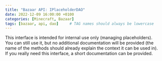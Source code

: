 ```yaml
---
title: "Bazaar API: IPlaceholderDAO"
date: 2022-12-09 16:00:00 +0100
categories: [Minecraft, Bazaar]
tags: [bazaar, api, dao]     # TAG names should always be lowercase
---
```


This interface is intended for internal use only (managing placeholders). You can still use it, but no additional documentation will be provided (the name of the methods should already explain the context it can be used in). If you really need this interface, a short documentation can be provided.
